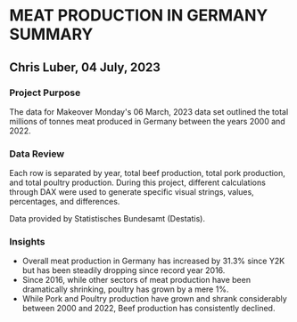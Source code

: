 # MEAT PRODUCTION IN GERMANY SUMMARY
## Chris Luber, 04 July, 2023
### Project Purpose
The data for Makeover Monday's 06 March, 2023 data set outlined the total millions of tonnes meat produced in Germany between the years 2000 and 2022.

### Data Review
Each row is separated by year, total beef production, total pork production, and total poultry production. During this project, different calculations through DAX were used to generate specific visual strings, values, percentages, and differences.

Data provided by Statistisches Bundesamt (Destatis).

### Insights

* Overall meat production in Germany has increased by 31.3% since Y2K but has been steadily dropping since  record year 2016.
* Since 2016, while other sectors of meat production have been dramatically shrinking, poultry has grown by a mere 1%.
* While Pork and Poultry production have grown and shrank considerably between 2000 and 2022, Beef production has consistently declined.
